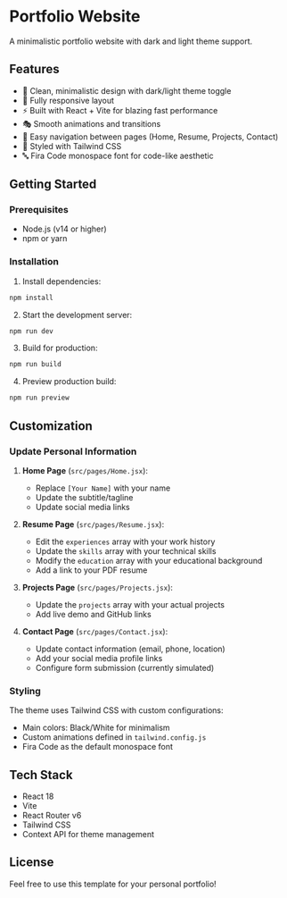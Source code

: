 # Portfolio Website

A minimalistic portfolio website with dark and light theme support.

## Features

- 🎨 Clean, minimalistic design with dark/light theme toggle
- 📱 Fully responsive layout
- ⚡ Built with React + Vite for blazing fast performance
- 🎭 Smooth animations and transitions
- 🧭 Easy navigation between pages (Home, Resume, Projects, Contact)
- 💅 Styled with Tailwind CSS
- 🔤 Fira Code monospace font for code-like aesthetic

## Getting Started

### Prerequisites

- Node.js (v14 or higher)
- npm or yarn

### Installation

1. Install dependencies:
```bash
npm install
```

2. Start the development server:
```bash
npm run dev
```

3. Build for production:
```bash
npm run build
```

4. Preview production build:
```bash
npm run preview
```

## Customization

### Update Personal Information

1. **Home Page** (`src/pages/Home.jsx`):
   - Replace `[Your Name]` with your name
   - Update the subtitle/tagline
   - Update social media links

2. **Resume Page** (`src/pages/Resume.jsx`):
   - Edit the `experiences` array with your work history
   - Update the `skills` array with your technical skills
   - Modify the `education` array with your educational background
   - Add a link to your PDF resume

3. **Projects Page** (`src/pages/Projects.jsx`):
   - Update the `projects` array with your actual projects
   - Add live demo and GitHub links

4. **Contact Page** (`src/pages/Contact.jsx`):
   - Update contact information (email, phone, location)
   - Add your social media profile links
   - Configure form submission (currently simulated)

### Styling

The theme uses Tailwind CSS with custom configurations:
- Main colors: Black/White for minimalism
- Custom animations defined in `tailwind.config.js`
- Fira Code as the default monospace font

## Tech Stack

- React 18
- Vite
- React Router v6
- Tailwind CSS
- Context API for theme management

## License

Feel free to use this template for your personal portfolio!
